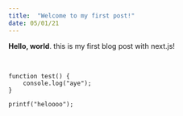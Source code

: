 ```yaml
---
title:  "Welcome to my first post!"
date: 05/01/21
---
```

**Hello, world**. this is my first blog post with next.js!  

<br>

```
function test() {
    console.log("aye");
}

printf("heloooo");
```

<br>  

